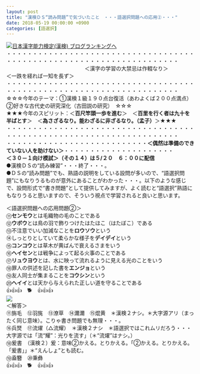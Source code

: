 ```yaml
---
layout: post
title: "漢検ＤＳ“読み問題”で気づいたこと　・・・語選択問題への応用②・・・"
date: 2018-05-19 00:00:00 +0900
categories: [語選択]
---
```


[![](/syuusyuu9701/assets/images/漢検ｄｓ“読み問題”で気づいたこと-・・・語選択問題への応用②・・・-br_c_3028_1.gif)](http://blog.with2.net/link.php?1659096:3028 "日本漢字能力検定(漢検) ブログランキングへ")[日本漢字能力検定(漢検) ブログランキングへ](http://blog.with2.net/link.php?1659096:3028)  
・・・・・・・・・・・・・・・・・・・・・・・・・・・・・・・・・・・・・・・・・・・・・・・・・・・・・・・・・・・・・・・・・・・・・  
　　　　　　　　　　　　　　　＜漢字の学習の大禁忌は作輟なり＞　　　　　＜一跌を経れば一知を長ず＞　　　　　  
・・・・・・・・・・・・・・・・・・・・・・・・・・・・・・・・・・・・・・・・・・・・・・・・・・・・・・・・・・・・・・・・・・・・・  
☆☆☆今年のテーマ：①漢検１級１９０点台復活（あわよくば２００点満点）　②好きな古代史の研究深化（古田説の研究）　☆☆☆  
★★★今年のスピリット：＜**百尺竿頭一歩を進む**＞　＜**百里を行く者は九十を半ばとす**＞　＜**為さざるなり。能わざるに非ざるなり。（孟子）**＞★★★  
・・・・・・・・・・・・・・・・・・・・・・・・・・・・・・・・・・・・・・・・・・・・・・・・・・・・・・・・・・・・・・・・・・・・・  
・・・・・・・・・・・・・・・・・・・・・・・・・・・**＜偶然は準備のできていない人を助けない＞**・・・・・・・・・・・・・・・・・・・・・  
**＜３０－１向け模試＞（その１４）は５/２０　６：００に配信**  
●漢検ＤＳの“読み練習”・・・終了・・・。  
●ＤＳの“読み問題”でも、熟語の説明をしている設問が多いので、“語選択問題”にもなりうるものが意外にあることがわかった・・・。以下のような感じで、設問形式で“書き問題”として提供してみますが、よく読むと“語選択”熟語にもなりうると思いますので、そういう視点で学習されると良いと思います。  
  
＜語選択問題への応用問題②＞  
⑪**センモウ**とは毛織物の毛のことである　  
⑫**ウボウ**とは鳥の羽で飾りつけたはたほこ（はたぼこ）である　  
⑬不注意でいい加減なことを**ロウソウ**という　  
⑭しっとりとしていて柔らかな様子を**デイデイ**という　  
⑮**コンコウ**とは草木が黄ばんで衰えるさまをいう　  
⑯**ヘイセン**とは戦争によって起る火事のことである　  
⑰**リュウヨウ**とは、水に映って流れるように見える光のことをいう　  
⑱罪人の供述を記した書を**エンジョ**という　  
⑲友人同士が集まることを**コウシン**という　  
⑳**ヘイイ**とは天から与えられた正しい道を守ることである　  
👍👍👍　🐕　👍👍👍  
![](/syuusyuu9701/assets/images/漢検ｄｓ“読み問題”で気づいたこと-・・・語選択問題への応用②・・・-20424d3cd2f93057861e48ffc026c99a.png)  
＜解答＞  
⑪旃毛　⑫羽旄　⑬潦草　⑭濔濔　⑮焜黄　＊漢検２ナシ。＊大字源アリ（まったく同じ意味）。こりゃ書き問題でも無理・・・。  
⑯兵燹　⑰流燿（△流耀）　＊漢検２ナシ　＊語選択ではこれムリだろう・・・大字源では「流“耀”：光りを流す」（＊“流燿”はナシ。）  
⑱爰書　（漢検２）爰：意味②かえる。とりかえる。「②かえる。とりかえる。「爰書」」＊“えんしょ”とも読む。  
⑲盍簪　⑳秉彝  
👍👍👍　🐕　👍👍👍